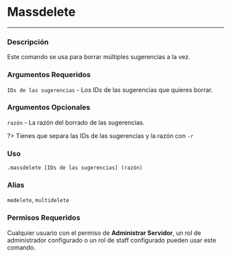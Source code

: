 # Massdelete
---
### Descripción
Este comando se usa para borrar múltiples sugerencias a la vez.
### Argumentos Requeridos
`IDs de las sugerencias` - Los IDs de las sugerencias que quieres borrar.
### Argumentos Opcionales
`razón` - La razón del borrado de las sugerencias.

?> Tienes que separa las IDs de las sugerencias y la razón con `-r`
### Uso
```
.massdelete [IDs de las sugerencias] (razón)
```
### Alias
`medelete`, `multidelete`
### Permisos Requeridos
Cualquier usuario con el permiso de **Administrar Servidor**, un rol de administrador configurado o un rol de staff configurado pueden usar este comando.
